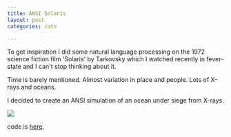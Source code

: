 ```yaml
---
title: ANSI Solaris
layout: post
categories: catn

---
```



To get inspiration I did some natural language processing on the 1972 science fiction film 'Solaris' by Tarkovsky which I watched recently in fever-state and I can't stop thinking about it.

Time is barely mentioned. Almost variation in place and people. Lots of X-rays and oceans.

I decided to create an ANSI simulation of an ocean under siege from X-rays.

![](https://i.imgur.com/tIOIZY5.png)

code is [here](https://editor.p5js.org/sam_hains/sketches/SJcCyEw2m).
